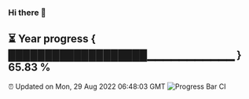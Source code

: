 ### Hi there 👋
⏳ Year progress { ███████████████████▁▁▁▁▁▁▁▁▁▁▁ } 65.83 %
---
⏰ Updated on Mon, 29 Aug 2022 06:48:03 GMT
![Progress Bar CI](https://github.com/liununu/liununu/workflows/Progress%20Bar%20CI/badge.svg)
